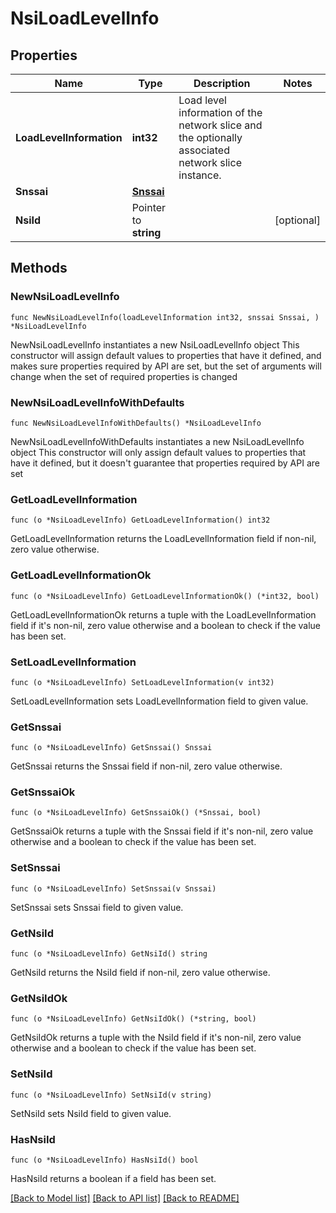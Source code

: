 # NsiLoadLevelInfo

## Properties

Name | Type | Description | Notes
------------ | ------------- | ------------- | -------------
**LoadLevelInformation** | **int32** | Load level information of the network slice and the optionally associated network slice instance. | 
**Snssai** | [**Snssai**](Snssai.md) |  | 
**NsiId** | Pointer to **string** |  | [optional] 

## Methods

### NewNsiLoadLevelInfo

`func NewNsiLoadLevelInfo(loadLevelInformation int32, snssai Snssai, ) *NsiLoadLevelInfo`

NewNsiLoadLevelInfo instantiates a new NsiLoadLevelInfo object
This constructor will assign default values to properties that have it defined,
and makes sure properties required by API are set, but the set of arguments
will change when the set of required properties is changed

### NewNsiLoadLevelInfoWithDefaults

`func NewNsiLoadLevelInfoWithDefaults() *NsiLoadLevelInfo`

NewNsiLoadLevelInfoWithDefaults instantiates a new NsiLoadLevelInfo object
This constructor will only assign default values to properties that have it defined,
but it doesn't guarantee that properties required by API are set

### GetLoadLevelInformation

`func (o *NsiLoadLevelInfo) GetLoadLevelInformation() int32`

GetLoadLevelInformation returns the LoadLevelInformation field if non-nil, zero value otherwise.

### GetLoadLevelInformationOk

`func (o *NsiLoadLevelInfo) GetLoadLevelInformationOk() (*int32, bool)`

GetLoadLevelInformationOk returns a tuple with the LoadLevelInformation field if it's non-nil, zero value otherwise
and a boolean to check if the value has been set.

### SetLoadLevelInformation

`func (o *NsiLoadLevelInfo) SetLoadLevelInformation(v int32)`

SetLoadLevelInformation sets LoadLevelInformation field to given value.


### GetSnssai

`func (o *NsiLoadLevelInfo) GetSnssai() Snssai`

GetSnssai returns the Snssai field if non-nil, zero value otherwise.

### GetSnssaiOk

`func (o *NsiLoadLevelInfo) GetSnssaiOk() (*Snssai, bool)`

GetSnssaiOk returns a tuple with the Snssai field if it's non-nil, zero value otherwise
and a boolean to check if the value has been set.

### SetSnssai

`func (o *NsiLoadLevelInfo) SetSnssai(v Snssai)`

SetSnssai sets Snssai field to given value.


### GetNsiId

`func (o *NsiLoadLevelInfo) GetNsiId() string`

GetNsiId returns the NsiId field if non-nil, zero value otherwise.

### GetNsiIdOk

`func (o *NsiLoadLevelInfo) GetNsiIdOk() (*string, bool)`

GetNsiIdOk returns a tuple with the NsiId field if it's non-nil, zero value otherwise
and a boolean to check if the value has been set.

### SetNsiId

`func (o *NsiLoadLevelInfo) SetNsiId(v string)`

SetNsiId sets NsiId field to given value.

### HasNsiId

`func (o *NsiLoadLevelInfo) HasNsiId() bool`

HasNsiId returns a boolean if a field has been set.


[[Back to Model list]](../README.md#documentation-for-models) [[Back to API list]](../README.md#documentation-for-api-endpoints) [[Back to README]](../README.md)


